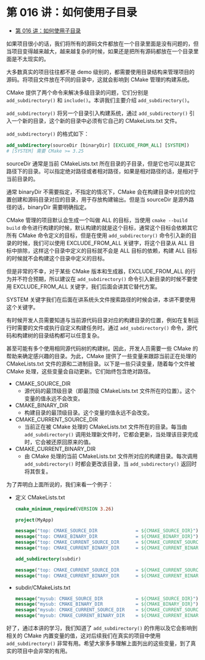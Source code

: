 # 第 016 讲：如何使用子目录
- [第 016 讲：如何使用子目录](#第-016-讲如何使用子目录)

如果项目很小的话，我们将所有的源码文件都放在一个目录里面是没有问题的，但当项目变得越来越大，越来越复杂的时候，如果还是把所有源码都放在一个目录里面是不太现实的。

大多数真实的项目往往都不是 demo 级别的，都需要使用目录结构来管理项目的源码。将项目文件放在不同的目录中，这就会影响到 CMake 管理的构建系统。

CMake 提供了两个命令来解决多级目录的问题，它们分别是 ```add_subdirectory()``` 和 ```include()```。本讲我们主要介绍 ```add_subdirectory()```。

```add_subdirectory()``` 将另一个目录引入构建系统，通过 ```add_subdirectory()``` 引入一个新的目录，这个新的目录中必须有它自己的 CMakeLists.txt 文件。

```add_subdirectory()``` 的格式如下：
```cmake
add_subdirectory(sourceDir [binaryDir] [EXCLUDE_FROM_ALL] [SYSTEM])
# [SYSTEM] 需要 CMake >= 3.25
```
sourceDir 通常是当前 CMakeLists.txt 所在目录的子目录，但是它也可以是其它路径下的目录。可以指定绝对路径或者相对路径，如果是相对路径的话，是相对于当前目录的。

通常 binaryDir 不需要指定，不指定的情况下，CMake 会在构建目录中对应的位置创建和源码目录对应的目录，用于存放构建输出。但是当 sourceDir 是源外路径的话，binaryDir 需要明确指定。

CMake 管理的项目默认会生成一个叫做 ALL 的目标，当使用 ```cmake --build build``` 命令进行构建的时候，默认构建的就是这个目标，通常这个目标会依赖其它所有 CMake 命令定义的目标，但是在使用 ```add_subdirectory()``` 命令引入新的目录的时候，我们可以使用 EXCLUDE_FROM_ALL 关键字，将这个目录从 ALL 目标中排除，这样这个目录中定义的目标就不会是 ALL 目标的依赖，构建 ALL 目标的时候就不会构建这个目录中定义的目标。

但是非常的不幸，对于某些 CMake 版本和生成器，EXCLUDE_FROM_ALL 的行为并不符合预期，所以建议在 ```add_subdirectory()``` 命令引入新目录的时候不要使用 EXCLUDE_FROM_ALL 关键字，我们后面会讲其它替代方案。

SYSTEM 关键字我们在后面在讲系统头文件搜索路径的时候会讲，本讲不要使用这个关键字。

有时候开发人员需要知道与当前源代码目录对应的构建目录的位置，例如在复制运行时需要的文件或执行自定义构建任务时。通过 ```add_subdirectory()``` 命令，源代码和构建树的目录结构都可以任意复杂。

甚至可能有多个使用相同源代码树的构建树。因此，开发人员需要一些 CMake 的帮助来确定感兴趣的目录。为此，CMake 提供了一些变量来跟踪当前正在处理的 CMakeLists.txt 文件的源和二进制目录。以下是一些只读变量，随着每个文件被 CMake 处理，这些变量会自动更新。它们始终包含绝对路径。

- CMAKE_SOURCE_DIR
    - 源代码的最顶级目录（即最顶级 CMakeLists.txt 文件所在的位置）。这个变量的值永远不会改变。
- CMAKE_BINARY_DIR
    - 构建目录的最顶级目录。这个变量的值永远不会改变。
- CMAKE_CURRENT_SOURCE_DIR
    - 当前正在被 CMake 处理的 CMakeLists.txt 文件所在的目录。每当由 ```add_subdirectory()``` 调用处理新文件时，它都会更新，当处理该目录完成时，它会被还原回原来的值。
- CMAKE_CURRENT_BINARY_DIR
    - 由 CMake 处理的当前 CMakeLists.txt 文件所对应的构建目录。每次调用 ```add_subdirectory()``` 时都会更改该目录，当 ```add_subdirectory()``` 返回时将其恢复。

为了弄明白上面所说的，我们来看一个例子：
- 定义 CMakeLists.txt
    ```cmake
    cmake_minimum_required(VERSION 3.26)

    project(MyApp)

    message("top: CMAKE_SOURCE_DIR              = ${CMAKE_SOURCE_DIR}")
    message("top: CMAKE_BINARY_DIR              = ${CMAKE_BINARY_DIR}")
    message("top: CMAKE_CURRENT_SOURCE_DIR      = ${CMAKE_CURRENT_SOURCE_DIR}")
    message("top: CMAKE_CURRENT_BINARY_DIR      = ${CMAKE_CURRENT_BINARY_DIR}")

    add_subdirectory(subdir)

    message("top: CMAKE_CURRENT_SOURCE_DIR      = ${CMAKE_CURRENT_SOURCE_DIR}")
    message("top: CMAKE_CURRENT_BINARY_DIR      = ${CMAKE_CURRENT_BINARY_DIR}")
    ```

- subdir/CMakeLists.txt
    ```cmake
    message("mysub: CMAKE_SOURCE_DIR            = ${CMAKE_SOURCE_DIR}")
    message("mysub: CMAKE_BINARY_DIR            = ${CMAKE_BINARY_DIR}")
    message("mysub: CMAKE_CURRENT_SOURCE_DIR    = ${CMAKE_CURRENT_SOURCE_DIR}")
    message("mysub: CMAKE_CURRENT_BINARY_DIR    = ${CMAKE_CURRENT_BINARY_DIR}")
    ```

好了，通过本讲的学习，我们知道了 ```add_subdirectory()``` 的作用以及它会影响到相关的 CMake 内置变量的值，这对后续我们在真实的项目中使用 ```add_subdirectory()``` 非常有用。希望大家多多理解上面列出的这些变量，到了真实的项目中会非常的有用。